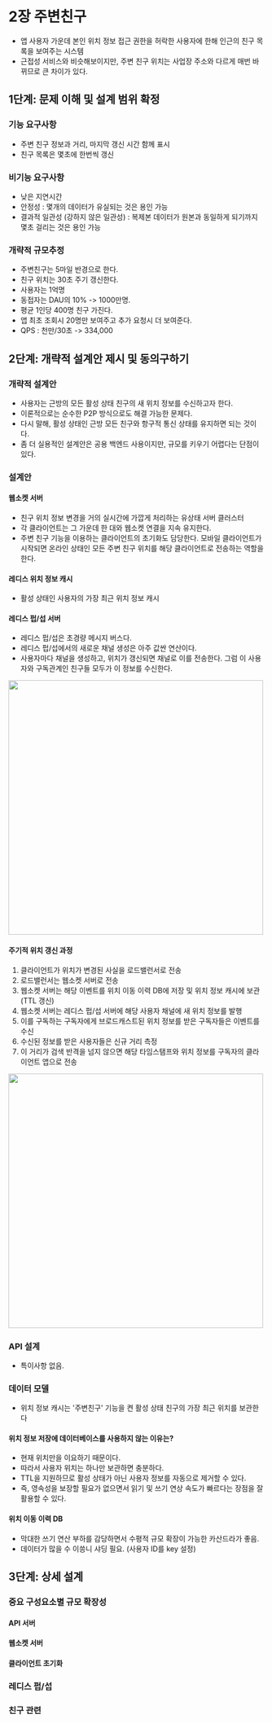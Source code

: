 # 2장 주변친구
 * 앱 사용자 가운데 본인 위치 정보 접근 권한을 허락한 사용자에 한해 인근의 친구 목록을 보여주는 시스템
 * 근접성 서비스와 비슷해보이지만, 주변 친구 위치는 사업장 주소와 다르게 매번 바뀌므로 큰 차이가 있다.

## 1단계: 문제 이해 및 설계 범위 확정
### 기능 요구사항
 * 주변 친구 정보과 거리, 마지막 갱신 시간 함께 표시
 * 친구 목록은 몇초에 한번씩 갱신
### 비기능 요구사항
 * 낮은 지연시간
 * 안정성 : 몇개의 데이터가 유실되는 것은 용인 가능
 * 결과적 일관성 (강하지 않은 일관성) : 복제본 데이터가 원본과 동일하게 되기까지 몇초 걸리는 것은 용인 가능
### 개략적 규모추정
 * 주변친구는 5마일 반경으로 한다.
 * 친구 위치는 30초 주기 갱신한다.
 * 사용자는 1억명
 * 동접자는 DAU의 10% -> 1000만명.
 * 평균 1인당 400명 친구 가진다.
 * 앱 최초 조회시 20명만 보여주고 추가 요청시 더 보여준다.
 * QPS : 천만/30초 -> 334,000

## 2단계: 개략적 설계안 제시 및 동의구하기

### 개략적 설계안
 * 사용자는 근방의 모든 활성 상태 친구의 새 위치 정보를 수신하고자 한다.
 * 이론적으로는 순수한 P2P 방식으로도 해결 가능한 문제다.
 * 다시 말해, 활성 상태인 근방 모든 친구와 항구적 통신 상태를 유지하면 되는 것이다.
 * 좀 더 실용적인 설계안은 공용 백엔드 사용이지만, 규모를 키우기 어렵다는 단점이 있다.

### 설계안
#### 웹소켓 서버
 * 친구 위치 정보 변경을 거의 실시간에 가깝게 처리하는 유상태 서버 클러스터
 * 각 클라이언트는 그 가운데 한 대와 웹소켓 연결을 지속 유지한다.
 * 주변 친구 기능을 이용하는 클라이언트의 초기화도 담당한다. 모바일 클라이언트가 시작되면 온라인 상태인 모든 주변 친구 위치를 해당 클라이언트로 전송하는 역할을 한다.
#### 레디스 위치 정보 캐시
 * 활성 상태인 사용자의 가장 최근 위치 정보 캐시
#### 레디스 펍/섭 서버
 * 레디스 펍/섭은 초경량 메시지 버스다.
 * 레디스 펍/섭에서의 새로운 채널 생성은 아주 값싼 연산이다.
 * 사용자마다 채널을 생성하고, 위치가 갱신되면 채널로 이를 전송한다. 그럼 이 사용자와 구독관계인 친구들 모두가 이 정보를 수신한다.

<img src="https://github.com/jaehleeee/study-docs/assets/48814463/f39bf370-9daa-4f0d-a5b3-0786c243ff50" width="500"/>

#### 주기적 위치 갱신 과정
1. 클라이언트가 위치가 변경된 사실을 로드밸런서로 전송
2. 로드밸런서는 웹소켓 서버로 전송
3. 웹소켓 서버는 해당 이벤트를 위치 이동 이력 DB에 저장 및 위치 정보 캐시에 보관 (TTL 갱신)
4. 웹소켓 서버는 레디스 펍/섭 서버에 해당 사용자 채널에 새 위치 정보를 발행
5. 이를 구독하는 구독자에게 브로드캐스트된 위치 정보를 받은 구독자들은 이벤트를 수신
6. 수신된 정보를 받은 사용자들은 신규 거리 측정
7. 이 거리가 검색 반격을 넘지 않으면 해당 타임스탬프와 위치 정보를 구독자의 클라이언트 앱으로 전송

<img src="https://github.com/jaehleeee/study-docs/assets/48814463/a95b7246-ff91-4eb3-aa54-957a0e5fb3ea" width="500"/>

### API 설계
 * 특이사항 없음.

### 데이터 모델
 * 위치 정보 캐시는 '주변친구' 기능을 켠 활성 상태 친구의 가장 최근 위치를 보관한다
#### 위치 정보 저장에 데이터베이스를 사용하지 않는 이유는?
 * 현재 위치만을 이요하기 때문이다.
 * 따라서 사용자 위치는 하나만 보관하면 충분하다.
 * TTL을 지원하므로 활성 상태가 아닌 사용자 정보를 자동으로 제거할 수 있다.
 * 즉, 영속성을 보장할 필요가 없으면서 읽기 및 쓰기 연상 속도가 빠르다는 장점을 잘 활용할 수 있다.
#### 위치 이동 이력 DB
 * 막대한 쓰기 연산 부하를 감당하면서 수평적 규모 확장이 가능한 카산드라가 좋음.
 * 데이터가 많을 수 이씅니 샤딩 필요. (사용자 ID를 key 설정)

## 3단계: 상세 설계

### 중요 구성요소별 규모 확장성
#### API 서버
#### 웹소켓 서버
#### 클라이언트 초기화


### 레디스 펍/섭

### 친구 관련


